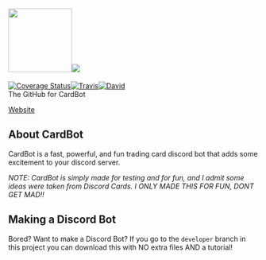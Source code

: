 # <img src="https://card-bot.github.io/assets/image.png" height="128" width="128"><img src="https://card-bot.github.io/assets/logo.png">
[![Coverage Status](https://coveralls.io/repos/github/ZippyMagician/CardBot/badge.svg?branch=master)](https://coveralls.io/github/ZippyMagician/CardBot?branch=master)[![Travis](https://api.travis-ci.org/ZippyMagician/CardBot.svg?branch=master)](https://travis-ci.org/ZippyMagician/CardBot)[![David](https://david-dm.org/ZippyMagician/CardBot.svg)](https://david-dm.org/ZippyMagician/CardBot)<br>
The GitHub for CardBot

<a href="https://github.com/Card-Bot/card-bot.github.io">Website</a>

## About CardBot
CardBot is a fast, powerful, and fun trading card discord bot that adds some excitement to your discord server.

_NOTE: CardBot is simply made for testing and for fun, and I admit some ideas were taken from Discord Cards. I ONLY MADE THIS FOR FUN, DONT GET MAD!!_

## Making a Discord Bot
Bored? Want to make a Discord Bot? If you go to the `developer` branch in this project you can download this with NO extra files AND a tutorial!
